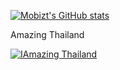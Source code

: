 [![Mobizt's GitHub stats](https://github-readme-stats.vercel.app/api?username=mobizt)](https://github-readme-stats.vercel.app/api?username=mobizt&count_private=true)

Amazing Thailand

[![IAmazing Thailand](https://img.youtube.com/vi/isMCJWZu2QE/0.jpg)](https://www.youtube.com/watch?v=7m5bKJYXG2Q)
